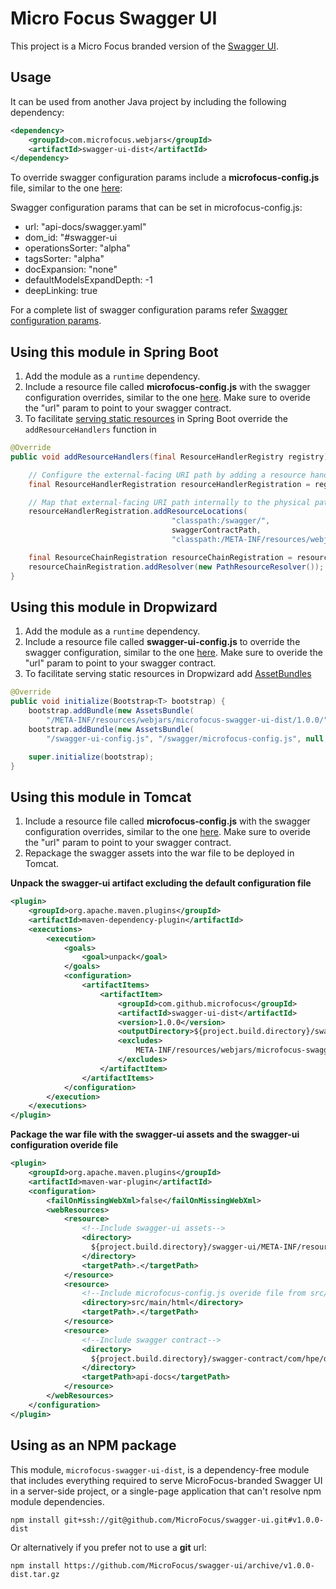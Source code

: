 # Micro Focus Swagger UI

This project is a Micro Focus branded version of the [Swagger UI](https://github.com/swagger-api/swagger-ui).

## Usage

It can be used from another Java project by including the following dependency:

```xml
<dependency>
    <groupId>com.microfocus.webjars</groupId>
    <artifactId>swagger-ui-dist</artifactId>
</dependency>
```

To override swagger configuration params include a **microfocus-config.js** file, similar to the one [here](./src/main/resources/microfocus-config.js):

Swagger configuration params that can be set in microfocus-config.js:
 - url: "api-docs/swagger.yaml"
 - dom_id: "#swagger-ui
 - operationsSorter: "alpha"
 - tagsSorter: "alpha"
 - docExpansion: "none"
 - defaultModelsExpandDepth: -1
 - deepLinking: true

For a complete list of swagger configuration params refer [Swagger configuration params](https://github.com/swagger-api/swagger-ui/blob/master/docs/usage/configuration.md#core).

## Using this module in Spring Boot

1. Add the module as a `runtime` dependency.
2. Include a resource file called **microfocus-config.js** with the swagger configuration overrides, similar to the one [here](./src/main/resources/microfocus-config.js).
Make sure to overide the "url" param to point to your swagger contract.
3. To facilitate [serving static resources](https://docs.spring.io/spring-framework/docs/current/javadoc-api/org/springframework/web/servlet/config/annotation/ResourceHandlerRegistry.html) in Spring Boot override the `addResourceHandlers` function in 

```java
@Override
public void addResourceHandlers(final ResourceHandlerRegistry registry) {

    // Configure the external-facing URI path by adding a resource handler
    final ResourceHandlerRegistration resourceHandlerRegistration = registry.addResourceHandler("/swagger/**");

    // Map that external-facing URI path internally to the physical path where the resources are actually located
    resourceHandlerRegistration.addResourceLocations(
                                    "classpath:/swagger/",
                                    swaggerContractPath,
                                    "classpath:/META-INF/resources/webjars/microfocus-swagger-ui-dist/1.0.0/");

    final ResourceChainRegistration resourceChainRegistration = resourceRegistration.resourceChain(true);
    resourceChainRegistration.addResolver(new PathResourceResolver());
}
```

## Using this module in Dropwizard

1. Add the module as a `runtime` dependency.
2. Include a resource file called **swagger-ui-config.js** to override the swagger configuration, similar to the one [here](./src/main/resources/microfocus-config.js).
Make sure to overide the "url" param to point to your swagger contract.
3. To facilitate serving static resources in Dropwizard add [AssetBundles](https://www.dropwizard.io/en/latest/manual/core.html#bundles)

```java
@Override
public void initialize(Bootstrap<T> bootstrap) {
    bootstrap.addBundle(new AssetsBundle(
        "/META-INF/resources/webjars/microfocus-swagger-ui-dist/1.0.0/", "/swagger/", "index.html", "swagger-ui"));
    bootstrap.addBundle(new AssetsBundle(
        "/swagger-ui-config.js", "/swagger/microfocus-config.js", null, "swagger-ui-config"));

    super.initialize(bootstrap);
}
```

## Using this module in Tomcat
1. Include a resource file called **microfocus-config.js** with the swagger configuration overrides, similar to the one [here](./src/main/resources/microfocus-config.js).
Make sure to overide the "url" param to point to your swagger contract.
2. Repackage the swagger assets into the war file to be deployed in Tomcat.

**Unpack the swagger-ui artifact excluding the default configuration file**
```xml
<plugin>
    <groupId>org.apache.maven.plugins</groupId>
    <artifactId>maven-dependency-plugin</artifactId>
    <executions>
        <execution>
            <goals>
                <goal>unpack</goal>
            </goals>
            <configuration>
                <artifactItems>
                    <artifactItem>
                        <groupId>com.github.microfocus</groupId>
                        <artifactId>swagger-ui-dist</artifactId>
                        <version>1.0.0</version>
                        <outputDirectory>${project.build.directory}/swagger-ui</outputDirectory>
                        <excludes>
                            META-INF/resources/webjars/microfocus-swagger-ui-dist/1.0.0/microfocus-config.js
                        </excludes>
                    </artifactItem>
                </artifactItems>
            </configuration>
        </execution>
    </executions>
</plugin>
```

**Package the war file with the swagger-ui assets and the swagger-ui configuration overide file**
```xml
<plugin>
    <groupId>org.apache.maven.plugins</groupId>
    <artifactId>maven-war-plugin</artifactId>
    <configuration>
        <failOnMissingWebXml>false</failOnMissingWebXml>
        <webResources>
            <resource>
                <!--Include swagger-ui assets-->
                <directory>
                  ${project.build.directory}/swagger-ui/META-INF/resources/webjars/microfocus-swagger-ui-dist/1.0.0
                </directory>
                <targetPath>.</targetPath>
            </resource>
            <resource>
                <!--Include microfocus-config.js overide file from src/main/html-->
                <directory>src/main/html</directory>
                <targetPath>.</targetPath>
            </resource>
            <resource>
                <!--Include swagger contract-->
                <directory>
                  ${project.build.directory}/swagger-contract/com/hpe/darwin/tag/service/contract
                </directory>
                <targetPath>api-docs</targetPath>
            </resource>
        </webResources>
    </configuration>
</plugin>
```

## Using as an NPM package
This module, `microfocus-swagger-ui-dist`, is a dependency-free module that includes everything required to serve MicroFocus-branded Swagger UI in a server-side project, or a single-page application that can't resolve npm module dependencies.

    npm install git+ssh://git@github.com/MicroFocus/swagger-ui.git#v1.0.0-dist

Or alternatively if you prefer not to use a **git** url:

    npm install https://github.com/MicroFocus/swagger-ui/archive/v1.0.0-dist.tar.gz
